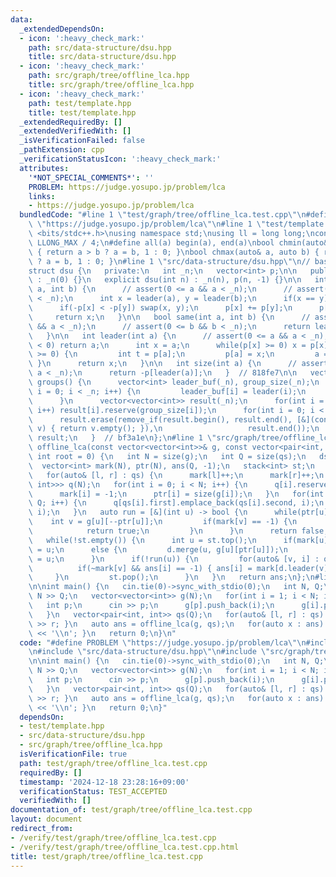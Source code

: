```yaml
---
data:
  _extendedDependsOn:
  - icon: ':heavy_check_mark:'
    path: src/data-structure/dsu.hpp
    title: src/data-structure/dsu.hpp
  - icon: ':heavy_check_mark:'
    path: src/graph/tree/offline_lca.hpp
    title: src/graph/tree/offline_lca.hpp
  - icon: ':heavy_check_mark:'
    path: test/template.hpp
    title: test/template.hpp
  _extendedRequiredBy: []
  _extendedVerifiedWith: []
  _isVerificationFailed: false
  _pathExtension: cpp
  _verificationStatusIcon: ':heavy_check_mark:'
  attributes:
    '*NOT_SPECIAL_COMMENTS*': ''
    PROBLEM: https://judge.yosupo.jp/problem/lca
    links:
    - https://judge.yosupo.jp/problem/lca
  bundledCode: "#line 1 \"test/graph/tree/offline_lca.test.cpp\"\n#define PROBLEM\
    \ \"https://judge.yosupo.jp/problem/lca\"\n#line 1 \"test/template.hpp\"\n#include\
    \ <bits/stdc++.h>\nusing namespace std;\nusing ll = long long;\nconst ll INF =\
    \ LLONG_MAX / 4;\n#define all(a) begin(a), end(a)\nbool chmin(auto& a, auto b)\
    \ { return a > b ? a = b, 1 : 0; }\nbool chmax(auto& a, auto b) { return a < b\
    \ ? a = b, 1 : 0; }\n#line 1 \"src/data-structure/dsu.hpp\"\n// base: d569f4\n\
    struct dsu {\n   private:\n   int _n;\n   vector<int> p;\n\n   public:\n   dsu()\
    \ : _n(0) {}\n   explicit dsu(int n) : _n(n), p(n, -1) {}\n\n   int merge(int\
    \ a, int b) {\n      // assert(0 <= a && a < _n);\n      // assert(0 <= b && b\
    \ < _n);\n      int x = leader(a), y = leader(b);\n      if(x == y) return x;\n\
    \      if(-p[x] < -p[y]) swap(x, y);\n      p[x] += p[y];\n      p[y] = x;\n \
    \     return x;\n   }\n\n   bool same(int a, int b) {\n      // assert(0 <= a\
    \ && a < _n);\n      // assert(0 <= b && b < _n);\n      return leader(a) == leader(b);\n\
    \   }\n\n   int leader(int a) {\n      // assert(0 <= a && a < _n);\n      if(p[a]\
    \ < 0) return a;\n      int x = a;\n      while(p[x] >= 0) x = p[x];\n      while(p[a]\
    \ >= 0) {\n         int t = p[a];\n         p[a] = x;\n         a = t;\n     \
    \ }\n      return x;\n   }\n\n   int size(int a) {\n      // assert(0 <= a &&\
    \ a < _n);\n      return -p[leader(a)];\n   }  // 818fe7\n\n   vector<vector<int>>\
    \ groups() {\n      vector<int> leader_buf(_n), group_size(_n);\n      for(int\
    \ i = 0; i < _n; i++) {\n         leader_buf[i] = leader(i);\n         group_size[leader_buf[i]]++;\n\
    \      }\n      vector<vector<int>> result(_n);\n      for(int i = 0; i < _n;\
    \ i++) result[i].reserve(group_size[i]);\n      for(int i = 0; i < _n; i++) result[leader_buf[i]].push_back(i);\n\
    \      result.erase(remove_if(result.begin(), result.end(), [&](const vector<int>&\
    \ v) { return v.empty(); }),\n                   result.end());\n      return\
    \ result;\n   }  // bf3a1e\n};\n#line 1 \"src/graph/tree/offline_lca.hpp\"\nvector<int>\
    \ offline_lca(const vector<vector<int>>& g, const vector<pair<int, int>>& qs,\
    \ int root = 0) {\n   int N = size(g);\n   int Q = size(qs);\n   dsu d(N);\n \
    \  vector<int> mark(N), ptr(N), ans(Q, -1);\n   stack<int> st;\n   st.push(root);\n\
    \   for(auto& [l, r] : qs) {\n      mark[l]++;\n      mark[r]++;\n   }\n\n   vector<vector<pair<int,\
    \ int>>> q(N);\n   for(int i = 0; i < N; i++) {\n      q[i].reserve(mark[i]);\n\
    \      mark[i] = -1;\n      ptr[i] = size(g[i]);\n   }\n   for(int i = 0; i <\
    \ Q; i++) {\n      q[qs[i].first].emplace_back(qs[i].second, i);\n      q[qs[i].second].emplace_back(qs[i].first,\
    \ i);\n   }\n   auto run = [&](int u) -> bool {\n      while(ptr[u]) {\n     \
    \    int v = g[u][--ptr[u]];\n         if(mark[v] == -1) {\n            st.push(v);\n\
    \            return true;\n         }\n      }\n      return false;\n   };\n\n\
    \   while(!st.empty()) {\n      int u = st.top();\n      if(mark[u] == -1) mark[u]\
    \ = u;\n      else {\n         d.merge(u, g[u][ptr[u]]);\n         mark[d.leader(u)]\
    \ = u;\n      }\n      if(!run(u)) {\n         for(auto& [v, i] : q[u]) {\n  \
    \          if(~mark[v] && ans[i] == -1) { ans[i] = mark[d.leader(v)]; }\n    \
    \     }\n         st.pop();\n      }\n   }\n   return ans;\n};\n#line 5 \"test/graph/tree/offline_lca.test.cpp\"\
    \n\nint main() {\n   cin.tie(0)->sync_with_stdio(0);\n   int N, Q;\n   cin >>\
    \ N >> Q;\n   vector<vector<int>> g(N);\n   for(int i = 1; i < N; i++) {\n   \
    \   int p;\n      cin >> p;\n      g[p].push_back(i);\n      g[i].push_back(p);\n\
    \   }\n   vector<pair<int, int>> qs(Q);\n   for(auto& [l, r] : qs) { cin >> l\
    \ >> r; }\n   auto ans = offline_lca(g, qs);\n   for(auto x : ans) { cout << x\
    \ << '\\n'; }\n   return 0;\n}\n"
  code: "#define PROBLEM \"https://judge.yosupo.jp/problem/lca\"\n#include \"test/template.hpp\"\
    \n#include \"src/data-structure/dsu.hpp\"\n#include \"src/graph/tree/offline_lca.hpp\"\
    \n\nint main() {\n   cin.tie(0)->sync_with_stdio(0);\n   int N, Q;\n   cin >>\
    \ N >> Q;\n   vector<vector<int>> g(N);\n   for(int i = 1; i < N; i++) {\n   \
    \   int p;\n      cin >> p;\n      g[p].push_back(i);\n      g[i].push_back(p);\n\
    \   }\n   vector<pair<int, int>> qs(Q);\n   for(auto& [l, r] : qs) { cin >> l\
    \ >> r; }\n   auto ans = offline_lca(g, qs);\n   for(auto x : ans) { cout << x\
    \ << '\\n'; }\n   return 0;\n}"
  dependsOn:
  - test/template.hpp
  - src/data-structure/dsu.hpp
  - src/graph/tree/offline_lca.hpp
  isVerificationFile: true
  path: test/graph/tree/offline_lca.test.cpp
  requiredBy: []
  timestamp: '2024-12-18 23:28:16+09:00'
  verificationStatus: TEST_ACCEPTED
  verifiedWith: []
documentation_of: test/graph/tree/offline_lca.test.cpp
layout: document
redirect_from:
- /verify/test/graph/tree/offline_lca.test.cpp
- /verify/test/graph/tree/offline_lca.test.cpp.html
title: test/graph/tree/offline_lca.test.cpp
---
```

